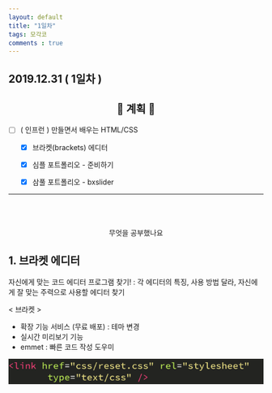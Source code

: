```yaml
---
layout: default
title: "1일차"
tags: 모각코
comments : true
---
```


## 2019.12.31 ( 1일차 )

## <center>📝 계획 📝</center>  

- [ ] ( 인프런 ) 만들면서 배우는 HTML/CSS
    - [x] 브라켓(brackets) 에디터
    - [x] 심플 포트폴리오 - 준비하기
    - [x] 삼풀 포트폴리오 - bxslider


***
<br>
<br>
<br>
 <center>무엇을 공부했나요</center>  

## 1. 브라켓 에디터
자신에게 맞는 코드 에디터 프로그램 찾기! : 각 에디터의 특징, 사용 방법 달라, 자신에게 잘 맞는 주력으로 사용할 에디터 찾기

< 브라켓 >
- 확장 기능 서비스 (무료 배포) : 테마 변경
- 실시간 미리보기 기능
- emmet : 빠른 코드 작성 도우미

![img1](photos/day1/photo1.png)
 
<br>
<br>
<br>
